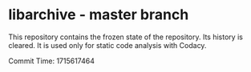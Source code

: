 # libarchive - master branch

This repository contains the frozen state of the repository.
Its history is cleared. It is used only for static code
analysis with Codacy.

Commit Time: 1715617464